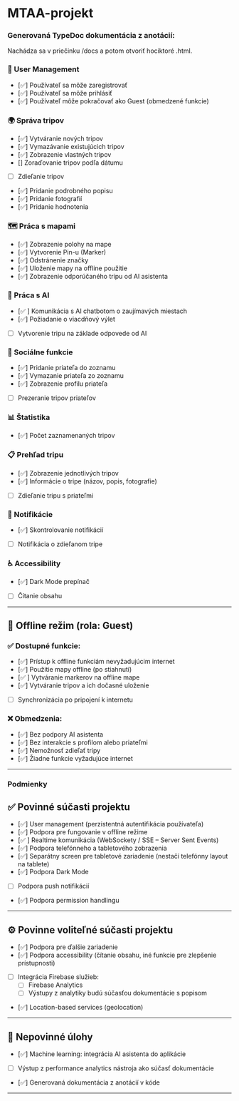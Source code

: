 # MTAA-projekt

### Generovaná TypeDoc dokumentácia z anotácií:
Nachádza sa v priečinku /docs a potom otvoriť hociktoré .html.

### 🔐 User Management
- [✅] Používateľ sa môže zaregistrovať  
- [✅] Používateľ sa môže prihlásiť  
- [✅] Používateľ môže pokračovať ako Guest (obmedzené funkcie)

### 🌍 Správa tripov
- [✅] Vytváranie nových tripov  
- [✅] Vymazávanie existujúcich tripov  
- [✅] Zobrazenie vlastných tripov  
- [] Zoraďovanie tripov podľa dátumu  
- [ ] Zdieľanie tripov  
- [✅] Pridanie podrobného popisu  
- [✅] Pridanie fotografií  
- [✅] Pridanie hodnotenia

### 🗺️ Práca s mapami
- [✅] Zobrazenie polohy na mape  
- [✅] Vytvorenie Pin-u (Marker)  
- [✅] Odstránenie značky  
- [✅] Uloženie mapy na offline použitie  
- [✅] Zobrazenie odporúčaného tripu od AI asistenta  

### 🤖 Práca s AI
- [✅ ] Komunikácia s AI chatbotom o zaujímavých miestach  
- [✅] Požiadanie o viacdňový výlet  
- [ ] Vytvorenie tripu na základe odpovede od AI  

### 👥 Sociálne funkcie
- [✅] Pridanie priateľa do zoznamu  
- [✅] Vymazanie priateľa zo zoznamu  
- [✅] Zobrazenie profilu priateľa  
- [ ] Prezeranie tripov priateľov  

### 📊 Štatistika
- [✅] Počet zaznamenaných tripov  

### 📋 Prehľad tripu
- [✅] Zobrazenie jednotlivých tripov  
- [✅] Informácie o tripe (názov, popis, fotografie)  
- [ ] Zdieľanie tripu s priateľmi  

### 🔔 Notifikácie
- [✅] Skontrolovanie notifikácií  
- [ ] Notifikácia o zdieľanom tripe  

### ♿ Accessibility
- [✅] Dark Mode prepínač  
- [ ] Čítanie obsahu  

---

## 🔄 Offline režim (rola: Guest)

### ✅ Dostupné funkcie:
- [✅] Prístup k offline funkciám nevyžadujúcim internet  
- [✅] Použitie mapy offline (po stiahnutí)  
- [✅ ] Vytváranie markerov na offline mape  
- [✅] Vytváranie tripov a ich dočasné uloženie  
- [ ] Synchronizácia po pripojení k internetu  

### ❌ Obmedzenia:
- [✅] Bez podpory AI asistenta  
- [✅] Bez interakcie s profilom alebo priateľmi  
- [✅] Nemožnosť zdieľať tripy  
- [✅] Žiadne funkcie vyžadujúce internet

---


### Podmienky

## ✅ Povinné súčasti projektu

- [✅] User management (perzistentná autentifikácia používateľa)  
- [✅] Podpora pre fungovanie v offline režime  
- [✅ ] Realtime komunikácia (WebSockety / SSE – Server Sent Events)  
- [✅] Podpora telefónneho a tabletového zobrazenia  
- [✅] Separátny screen pre tabletové zariadenie (nestačí telefónny layout na tablete)  
- [✅] Podpora Dark Mode  
- [ ] Podpora push notifikácií  
- [✅] Podpora permission handlingu  

---

## ⚙️ Povinne voliteľné súčasti projektu

- [✅] Podpora pre ďalšie zariadenie  
- [✅] Podpora accessibility (čítanie obsahu, iné funkcie pre zlepšenie prístupnosti)  
- [ ] Integrácia Firebase služieb:
  - [ ] Firebase Analytics  
  - [ ] Výstupy z analytiky budú súčasťou dokumentácie s popisom  
- [✅] Location-based services (geolocation)  

---

## 🚀 Nepovinné úlohy

- [✅] Machine learning: integrácia AI asistenta do aplikácie  
- [ ] Výstup z performance analytics nástroja ako súčasť dokumentácie  
- [✅] Generovaná dokumentácia z anotácií v kóde  

---

